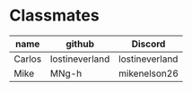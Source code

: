# Classmates

|  name  |     github     |    Discord     |
| ------ | -------------- | -------------- |
| Carlos | lostineverland | lostineverland |
| Mike | MNg-h | mikenelson26 |
